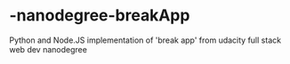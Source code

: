 # -nanodegree-breakApp
Python and Node.JS implementation of 'break app' from udacity full stack web dev nanodegree
